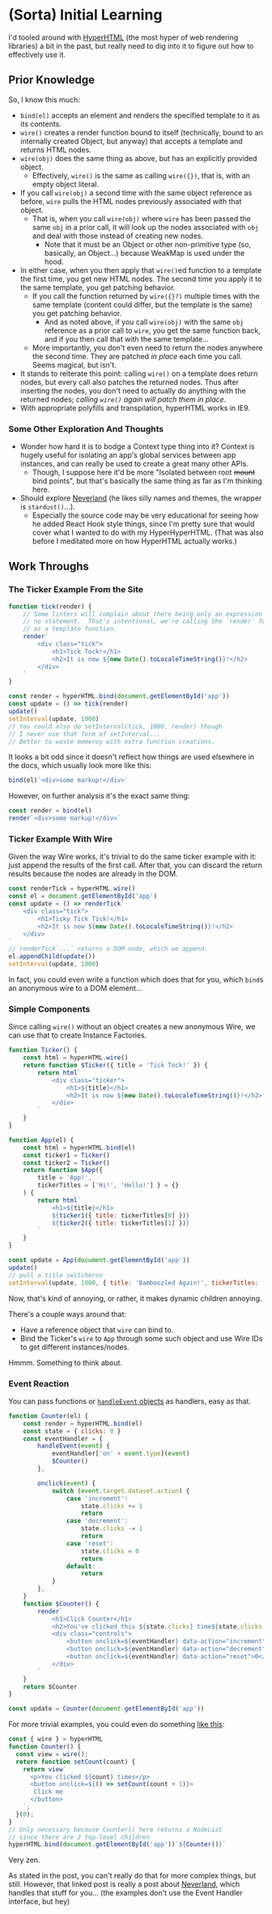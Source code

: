 (Sorta) Initial Learning
========================

I'd tooled around with [HyperHTML](https://github.com/WebReflection/hyperHTML) (the most hyper of web rendering libraries) a bit in the past, but really need to dig into it to figure out how to effectively use it.



## Prior Knowledge

So, I know this much:
- `bind(el)` accepts an element and renders the specified template to it as its contents.
- `wire()` creates a render function bound to itself (technically, bound to an internally created Object, but anyway) that accepts a template and returns HTML nodes.
- `wire(obj)` does the same thing as above, but has an explicitly provided object.
    - Effectively, `wire()` is the same as calling `wire({})`, that is, with an empty object literal.
- If you call `wire(obj)` a second time with the same object reference as before, `wire` pulls the HTML nodes previously associated with that object.
    - That is, when you call `wire(obj)` where `wire` has been passed the same `obj` in a prior call, it will look up the nodes associated with `obj` and deal with those instead of creating new nodes.
        - Note that it must be an Object or other non-primitive type (so, basically, an Object...) because WeakMap is used under the hood.
- In either case, when you then apply that `wire()`ed function to a template the first time, you get new HTML nodes.  The second time you apply it to the same template, you get patching behavior.
    - If you call the function returned by `wire({}?)` multiple times with the same template (content could differ, but the template is the same) you get patching behavior.
        - And as noted above, if you call `wire(obj)` with the same `obj` reference as a prior call to `wire`, you get the same function back, and if you then call that with the same template...
    - More importantly, you don't even need to return the nodes anywhere the second time.  They are patched _in place_ each time you call.  Seems magical, but isn't.
- It stands to reiterate this point: calling `wire()` on a template does return nodes, but every call also patches the returned nodes.  Thus after inserting the nodes, you don't need to actually do anything with the returned nodes; _calling `wire()` again will patch them in place_.
- With appropriate polyfills and transpilation, hyperHTML works in IE9.


### Some Other Exploration And Thoughts

- Wonder how hard it is to bodge a Context type thing into it?  Context is hugely useful for isolating an app's global services between app instances, and can really be used to create a great many other APIs.
    - Though, I suppose here it'd be more "Isolated between root ~~mount~~ bind points", but that's basically the same thing as far as I'm thinking here.
- Should explore [Neverland](https://github.com/WebReflection/neverland) (he likes silly names and themes, the wrapper is `stardust()`...).
    - Especially the source code may be very educational for seeing how he added React Hook style things, since I'm pretty sure that would cover what I wanted to do with my HyperHyperHTML. (That was also before I meditated more on how HyperHTML actually works.)



## Work Throughs


### The Ticker Example From the Site

```js
function tick(render) {
    // Some linters will complain about there being only an expression here,
    // no statement.  That's intentional, we're calling the `render` function
    // as a template function.
    render`
        <div class="tick">
            <h1>Tick Tock!</h1>
            <h2>It is now ${new Date().toLocaleTimeString()}!</h2>
        </div>
    `
}

const render = hyperHTML.bind(document.getElementById('app'))
const update = () => tick(render)
update()
setInterval(update, 1000)
// You could also do setInterval(tick, 1000, render) though
// I never use that form of setInterval...
// Better to waste memeroy with extra function creations.
```

It looks a bit odd since it doesn't reflect how things are used elsewhere in the docs, which usually look more like this:

```js
bind(el)`<div>some markup!</div>`
```

However, on further analysis it's the exact same thing:

```js
const render = bind(el)
render`<div>some markup!</div>`
```


### Ticker Example With Wire

Given the way Wire works, it's trivial to do the same ticker example with it: just append the results of the first call.  After that, you can discard the return results because the nodes are already in the DOM.

```js
const renderTick = hyperHTML.wire()
const el = document.getElementById('app')
const update = () => renderTick`
    <div class="tick">
        <h1>Ticky Tick Tick!</h1>
        <h2>It is now ${new Date().toLocaleTimeString()}!</h2>
    </div>
`
// renderTick`...` returns a DOM node, which we append.
el.appendChild(update())
setInterval(update, 1000)
```

In fact, you could even write a function which does that for you, which `bind`s an anonymous wire to a DOM element...


### Simple Components

Since calling `wire()` without an object creates a new anonymous Wire, we can use that to create Instance Factories.

```js
function Ticker() {
    const html = hyperHTML.wire()
    return function $Ticker({ title = 'Tick Tock!' }) {
        return html`
            <div class="ticker">
                <h1>${title}</h1>
                <h2>It is now ${new Date().toLocaleTimeString()}!</h2>
            </div>
        `
    }
}

function App(el) {
    const html = hyperHTML.bind(el)
    const ticker1 = Ticker()
    const ticker2 = Ticker()
    return function $App({
        title = 'App!',
        tickerTitles = ['Hi!', 'Hello!'] } = {}
    ) {
        return html`
            <h1>${title}</h1>
            ${ticker1({ title: tickerTitles[0] })}
            ${ticker2({ title: tickerTitles[1] })}
        `
    }
}

const update = App(document.getElementById('app'))
update()
// pull a title switcheroo
setInterval(update, 1000, { title: 'Bamboozled Again!', tickerTitles: ['Tick Tock!', 'Ticky Tick Tick!'] })
```

Now, that's kind of annoying, or rather, it makes dynamic children annoying.

There's a couple ways around that:
- Have a reference object that `wire` can bind to.
- Bind the Ticker's `wire` to `App` through some such object and use Wire IDs to get different instances/nodes.

Hmmm.  Something to think about.


### Event Reaction

You can pass functions or [`handleEvent` objects](https://medium.com/@WebReflection/dom-handleevent-a-cross-platform-standard-since-year-2000-5bf17287fd38) as handlers, easy as that.

```js
function Counter(el) {
    const render = hyperHTML.bind(el)
    const state = { clicks: 0 }
    const eventHandler = {
        handleEvent(event) {
            eventHandler['on' + event.type](event)
            $Counter()
        },

        onclick(event) {
            switch (event.target.dataset.action) {
                case 'increment':
                    state.clicks += 1
                    return
                case 'decrement':
                    state.clicks -= 1
                    return
                case 'reset':
                    state.clicks = 0
                    return
                default:
                    return
            }
        },
    }
    function $Counter() {
        render`
            <h1>Click Counter</h1>
            <h2>You've clicked this ${state.clicks} time${state.clicks === 1 ? '' : 's'}</h2>
            <div class="controls">
                <button onclick=${eventHandler} data-action="increment">+1</button>
                <button onclick=${eventHandler} data-action="decrement">-1</button>
                <button onclick=${eventHandler} data-action="reset">0</button>
            </div>
        `
    }
    return $Counter
}

const update = Counter(document.getElementById('app'))
```

For more trivial examples, you could even do something [like this](https://itnext.io/neverland-the-hyperhtmls-hook-a0c3e11324bb):

```js
const { wire } = hyperHTML
function Counter() {
  const view = wire();
  return function setCount(count) {
    return view`
      <p>You clicked ${count} times</p>
      <button onclick=${() => setCount(count + 1)}>
       Click me
      </button>
    `;
  }(0);
}
// Only necessary because Counter() here returns a NodeList
// since there are 2 top-level children
hyperHTML.bind(document.getElementById('app'))`${Counter()}`
```

Very zen.

As stated in the post, you can't really do that for more complex things, but still.  However, that linked post is really a post about [Neverland](https://github.com/WebReflection/neverland), which handles that stuff for you... (the examples don't use the Event Handler interface, but hey)
